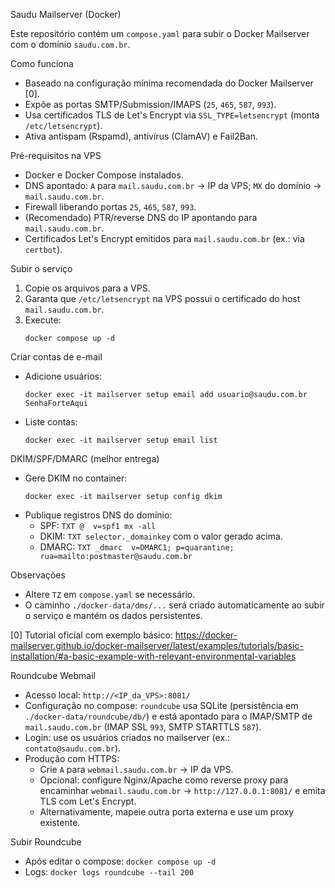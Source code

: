 Saudu Mailserver (Docker)

Este repositório contém um `compose.yaml` para subir o Docker Mailserver com o domínio `saudu.com.br`.

Como funciona
- Baseado na configuração mínima recomendada do Docker Mailserver [0].
- Expõe as portas SMTP/Submission/IMAPS (`25`, `465`, `587`, `993`).
- Usa certificados TLS de Let's Encrypt via `SSL_TYPE=letsencrypt` (monta `/etc/letsencrypt`).
- Ativa antispam (Rspamd), antivírus (ClamAV) e Fail2Ban.

Pré-requisitos na VPS
- Docker e Docker Compose instalados.
- DNS apontado: `A` para `mail.saudu.com.br` → IP da VPS; `MX` do domínio → `mail.saudu.com.br`.
- Firewall liberando portas `25`, `465`, `587`, `993`.
- (Recomendado) PTR/reverse DNS do IP apontando para `mail.saudu.com.br`.
- Certificados Let's Encrypt emitidos para `mail.saudu.com.br` (ex.: via `certbot`).

Subir o serviço
1) Copie os arquivos para a VPS.
2) Garanta que `/etc/letsencrypt` na VPS possui o certificado do host `mail.saudu.com.br`.
3) Execute:
   ```
   docker compose up -d
   ```

Criar contas de e-mail
- Adicione usuários:
  ```
  docker exec -it mailserver setup email add usuario@saudu.com.br SenhaForteAqui
  ```
- Liste contas:
  ```
  docker exec -it mailserver setup email list
  ```

DKIM/SPF/DMARC (melhor entrega)
- Gere DKIM no container:
  ```
  docker exec -it mailserver setup config dkim
  ```
- Publique registros DNS do domínio:
  - SPF: `TXT @  v=spf1 mx -all`
  - DKIM: `TXT selector._domainkey` com o valor gerado acima.
  - DMARC: `TXT _dmarc  v=DMARC1; p=quarantine; rua=mailto:postmaster@saudu.com.br`

Observações
- Altere `TZ` em `compose.yaml` se necessário.
- O caminho `./docker-data/dms/...` será criado automaticamente ao subir o serviço e mantém os dados persistentes.

[0] Tutorial oficial com exemplo básico: https://docker-mailserver.github.io/docker-mailserver/latest/examples/tutorials/basic-installation/#a-basic-example-with-relevant-environmental-variables

Roundcube Webmail
- Acesso local: `http://<IP_da_VPS>:8081/`
- Configuração no compose: `roundcube` usa SQLite (persistência em `./docker-data/roundcube/db/`) e está apontado para o IMAP/SMTP de `mail.saudu.com.br` (IMAP SSL `993`, SMTP STARTTLS `587`).
- Login: use os usuários criados no mailserver (ex.: `contato@saudu.com.br`).
- Produção com HTTPS:
  - Crie `A` para `webmail.saudu.com.br` → IP da VPS.
  - Opcional: configure Nginx/Apache como reverse proxy para encaminhar `webmail.saudu.com.br` → `http://127.0.0.1:8081/` e emita TLS com Let's Encrypt.
  - Alternativamente, mapeie outra porta externa e use um proxy existente.

Subir Roundcube
- Após editar o compose: `docker compose up -d`
- Logs: `docker logs roundcube --tail 200`